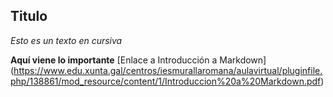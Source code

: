## Titulo
*Esto es un texto en cursiva*

**Aquí viene lo importante**
[Enlace a Introducción a Markdown] (https://www.edu.xunta.gal/centros/iesmurallaromana/aulavirtual/pluginfile.php/138861/mod_resource/content/1/Introduccion%20a%20Markdown.pdf)

